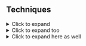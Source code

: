 ## Techniques

<div class="accordion">

<details>
  <summary>Click to expand</summary>

  **Details Title**
  1. A numbered
  2. list
     * With some
     * Sub bullets
</details>

<details>
  <summary>Click to expand too</summary>

  **Details Title**
  1. A numbered
  2. list
     * With some
     * Sub bullets
</details>

<details>
  <summary>Click to expand here as well</summary>

  **Details Title**
  1. A numbered
  2. list
     * With some
     * Sub bullets
</details>

</div>
